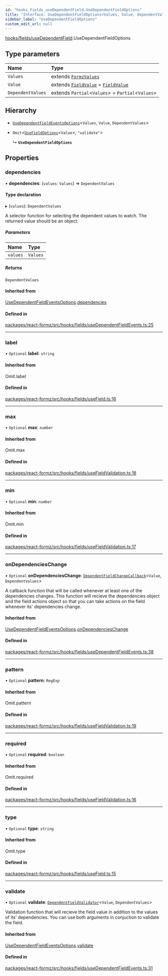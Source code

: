 ```yaml
---
id: "hooks_fields_useDependentField.UseDependentFieldOptions"
title: "Interface: UseDependentFieldOptions<Values, Value, DependentValues>"
sidebar_label: "UseDependentFieldOptions"
custom_edit_url: null
---
```


[hooks/fields/useDependentField](../modules/hooks_fields_useDependentField.md).UseDependentFieldOptions

## Type parameters

| Name | Type |
| :------ | :------ |
| `Values` | extends [`FormzValues`](../modules/types_form.md#formzvalues) |
| `Value` | extends [`FieldValue`](../modules/types_field.md#fieldvalue) = [`FieldValue`](../modules/types_field.md#fieldvalue) |
| `DependentValues` | extends `Partial`<`Values`\> = `Partial`<`Values`\> |

## Hierarchy

- [`UseDependentFieldEventsOptions`](hooks_fields_useDependentFieldEvents.UseDependentFieldEventsOptions.md)<`Values`, `Value`, `DependentValues`\>

- `Omit`<[`UseFieldOptions`](hooks_fields_useField.UseFieldOptions.md)<`Value`\>, ``"validate"``\>

  ↳ **`UseDependentFieldOptions`**

## Properties

### dependencies

• **dependencies**: (`values`: `Values`) => `DependentValues`

#### Type declaration

▸ (`values`): `DependentValues`

A selector function for selecting the dependent values to watch.
The returned value should be an object.

##### Parameters

| Name | Type |
| :------ | :------ |
| `values` | `Values` |

##### Returns

`DependentValues`

#### Inherited from

[UseDependentFieldEventsOptions](hooks_fields_useDependentFieldEvents.UseDependentFieldEventsOptions.md).[dependencies](hooks_fields_useDependentFieldEvents.UseDependentFieldEventsOptions.md#dependencies)

#### Defined in

[packages/react-formz/src/hooks/fields/useDependentFieldEvents.ts:25](https://github.com/ZerryStack/react-formz/blob/main/packages/react-formz/src/hooks/fields/useDependentFieldEvents.ts#L25)

___

### label

• `Optional` **label**: `string`

#### Inherited from

Omit.label

#### Defined in

[packages/react-formz/src/hooks/fields/useField.ts:16](https://github.com/ZerryStack/react-formz/blob/main/packages/react-formz/src/hooks/fields/useField.ts#L16)

___

### max

• `Optional` **max**: `number`

#### Inherited from

Omit.max

#### Defined in

[packages/react-formz/src/hooks/fields/useFieldValidation.ts:18](https://github.com/ZerryStack/react-formz/blob/main/packages/react-formz/src/hooks/fields/useFieldValidation.ts#L18)

___

### min

• `Optional` **min**: `number`

#### Inherited from

Omit.min

#### Defined in

[packages/react-formz/src/hooks/fields/useFieldValidation.ts:17](https://github.com/ZerryStack/react-formz/blob/main/packages/react-formz/src/hooks/fields/useFieldValidation.ts#L17)

___

### onDependenciesChange

• `Optional` **onDependenciesChange**: [`DependentFieldChangeCallback`](../modules/types_field.md#dependentfieldchangecallback)<`Value`, `DependentValues`\>

A callback function that will be called whenever at least one of the
dependencies changes. This function will recieve the dependencies object and
the field actions object so that you can take actions on the field whenever
its' dependencies change.

#### Inherited from

[UseDependentFieldEventsOptions](hooks_fields_useDependentFieldEvents.UseDependentFieldEventsOptions.md).[onDependenciesChange](hooks_fields_useDependentFieldEvents.UseDependentFieldEventsOptions.md#ondependencieschange)

#### Defined in

[packages/react-formz/src/hooks/fields/useDependentFieldEvents.ts:38](https://github.com/ZerryStack/react-formz/blob/main/packages/react-formz/src/hooks/fields/useDependentFieldEvents.ts#L38)

___

### pattern

• `Optional` **pattern**: `RegExp`

#### Inherited from

Omit.pattern

#### Defined in

[packages/react-formz/src/hooks/fields/useFieldValidation.ts:19](https://github.com/ZerryStack/react-formz/blob/main/packages/react-formz/src/hooks/fields/useFieldValidation.ts#L19)

___

### required

• `Optional` **required**: `boolean`

#### Inherited from

Omit.required

#### Defined in

[packages/react-formz/src/hooks/fields/useFieldValidation.ts:16](https://github.com/ZerryStack/react-formz/blob/main/packages/react-formz/src/hooks/fields/useFieldValidation.ts#L16)

___

### type

• `Optional` **type**: `string`

#### Inherited from

Omit.type

#### Defined in

[packages/react-formz/src/hooks/fields/useField.ts:15](https://github.com/ZerryStack/react-formz/blob/main/packages/react-formz/src/hooks/fields/useField.ts#L15)

___

### validate

• `Optional` **validate**: [`DependentFieldValidator`](../modules/types_field.md#dependentfieldvalidator)<`Value`, `DependentValues`\>

Validation function that will recieve the field value in addition to
the values of its' dependencies. You can use both arguments in conjuction
to validate the field.

#### Inherited from

[UseDependentFieldEventsOptions](hooks_fields_useDependentFieldEvents.UseDependentFieldEventsOptions.md).[validate](hooks_fields_useDependentFieldEvents.UseDependentFieldEventsOptions.md#validate)

#### Defined in

[packages/react-formz/src/hooks/fields/useDependentFieldEvents.ts:31](https://github.com/ZerryStack/react-formz/blob/main/packages/react-formz/src/hooks/fields/useDependentFieldEvents.ts#L31)
